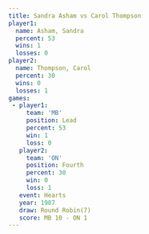 ```yaml
---
title: Sandra Asham vs Carol Thompson
player1:               
  name: Asham, Sandra  
  percent: 53          
  wins: 1              
  losses: 0            
player2:               
  name: Thompson, Carol
  percent: 30          
  wins: 0              
  losses: 1            
games:
 - player1:        
     team: 'MB'    
     position: Lead
     percent: 53   
     win: 1        
     loss: 0       
   player2:          
     team: 'ON'      
     position: Fourth
     percent: 30     
     win: 0          
     loss: 1         
   event: Hearts       
   year: 1987          
   draw: Round Robin(7)
   score: MB 10 - ON 1 
---
```

